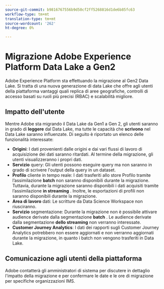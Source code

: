 ```yaml
---
source-git-commit: b9816767556b9d50cf2ff5268816d1de6b85fc63
workflow-type: tm+mt
translation-type: tm+mt
source-wordcount: '262'
ht-degree: 0%

---
```

# Migrazione Adobe Experience Platform Data Lake a Gen2

Adobe Experience Platform sta effettuando la migrazione al Gen2 Data Lake. Si tratta di una nuova generazione di data Lake che offre agli utenti della piattaforma vantaggi quali replica di aree geografiche, controlli di accesso basati su ruoli più precisi (RBAC) e scalabilità migliore.

## Impatto dell&#39;utente

Mentre  Adobe sta migrando il Data Lake da Gen1 a Gen 2, gli utenti saranno in grado di **leggere** dal Data Lake, ma tutte le capacità che **scrivono** nel Data Lake saranno influenzate. Di seguito è riportato un elenco delle funzionalità interessate:

- **Origini**: I dati provenienti dalle origini e dai vari flussi di lavoro di acquisizione dei dati saranno ritardati. Al termine della migrazione, gli utenti visualizzeranno i propri dati.
- **Servizio** query: Gli utenti possono eseguire query ma non saranno in grado di scrivere l&#39;output della query in un dataset.
- **Profilo** cliente in tempo reale: I dati trasferiti allo store Profilo tramite l’assimilazione **batch** non saranno disponibili durante la migrazione. Tuttavia, durante la migrazione saranno disponibili i dati acquisiti tramite l’assimilazione **in streaming** . Inoltre, le esportazioni di profili non saranno disponibili durante la migrazione.
- **Area di lavoro** dati: Le scritture da Data Science Workspace non riusciranno.
- **Servizio** segmentazione: Durante la migrazione non è possibile attivare audience derivate dalla segmentazione **batch** . Le audience derivate dalla segmentazione **dello streaming** non verranno interessate.
- **Customer Journey Analytics**: I dati dei rapporti sugli Customer Journey Analytics potrebbero non essere aggiornati e non verranno aggiornati durante la migrazione, in quanto i batch non vengono trasferiti in Data Lake.

## Comunicazione agli utenti della piattaforma

 Adobe contatterà gli amministratori di sistema per discutere in dettaglio l&#39;impatto della migrazione e per confermare le date e le ore di migrazione per specifiche organizzazioni IMS.